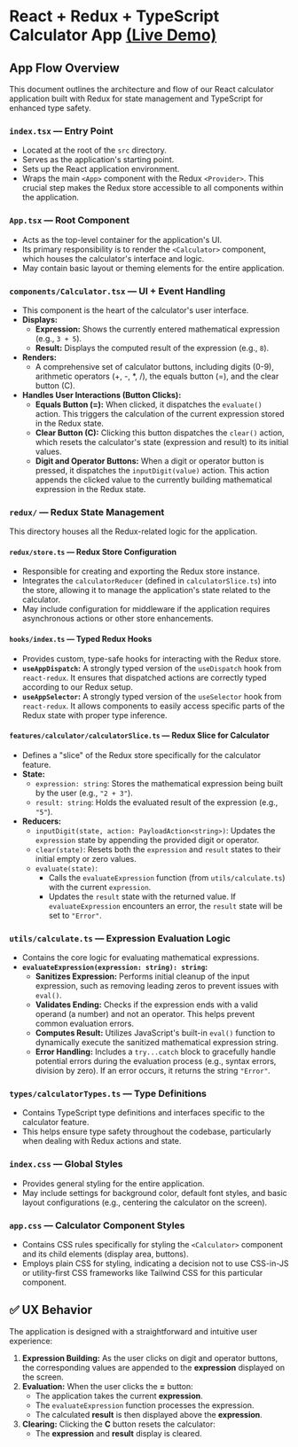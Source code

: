 # React + Redux + TypeScript Calculator App [(Live Demo)](https://calculatorbyankush.netlify.app)

## App Flow Overview

This document outlines the architecture and flow of our React calculator application built with Redux for state management and TypeScript for enhanced type safety.

### `index.tsx` — Entry Point

* Located at the root of the `src` directory.
* Serves as the application's starting point.
* Sets up the React application environment.
* Wraps the main `<App>` component with the Redux `<Provider>`. This crucial step makes the Redux store accessible to all components within the application.

### `App.tsx` — Root Component

* Acts as the top-level container for the application's UI.
* Its primary responsibility is to render the `<Calculator>` component, which houses the calculator's interface and logic.
* May contain basic layout or theming elements for the entire application.

### `components/Calculator.tsx` — UI + Event Handling

* This component is the heart of the calculator's user interface.
* **Displays:**
    * **Expression:** Shows the currently entered mathematical expression (e.g., `3 + 5`).
    * **Result:** Displays the computed result of the expression (e.g., `8`).
* **Renders:**
    * A comprehensive set of calculator buttons, including digits (0-9), arithmetic operators (+, -, \*, /), the equals button (=), and the clear button (C).
* **Handles User Interactions (Button Clicks):**
    * **Equals Button (=):** When clicked, it dispatches the `evaluate()` action. This triggers the calculation of the current expression stored in the Redux state.
    * **Clear Button (C):** Clicking this button dispatches the `clear()` action, which resets the calculator's state (expression and result) to its initial values.
    * **Digit and Operator Buttons:** When a digit or operator button is pressed, it dispatches the `inputDigit(value)` action. This action appends the clicked value to the currently building mathematical expression in the Redux state.

### `redux/` — Redux State Management

This directory houses all the Redux-related logic for the application.

#### `redux/store.ts` — Redux Store Configuration

* Responsible for creating and exporting the Redux store instance.
* Integrates the `calculatorReducer` (defined in `calculatorSlice.ts`) into the store, allowing it to manage the application's state related to the calculator.
* May include configuration for middleware if the application requires asynchronous actions or other store enhancements.

#### `hooks/index.ts` — Typed Redux Hooks

* Provides custom, type-safe hooks for interacting with the Redux store.
* **`useAppDispatch`:** A strongly typed version of the `useDispatch` hook from `react-redux`. It ensures that dispatched actions are correctly typed according to our Redux setup.
* **`useAppSelector`:** A strongly typed version of the `useSelector` hook from `react-redux`. It allows components to easily access specific parts of the Redux state with proper type inference.

#### `features/calculator/calculatorSlice.ts` — Redux Slice for Calculator

* Defines a "slice" of the Redux store specifically for the calculator feature.
* **State:**
    * `expression: string`: Stores the mathematical expression being built by the user (e.g., `"2 + 3"`).
    * `result: string`: Holds the evaluated result of the expression (e.g., `"5"`).
* **Reducers:**
    * `inputDigit(state, action: PayloadAction<string>)`: Updates the `expression` state by appending the provided digit or operator.
    * `clear(state)`: Resets both the `expression` and `result` states to their initial empty or zero values.
    * `evaluate(state)`:
        * Calls the `evaluateExpression` function (from `utils/calculate.ts`) with the current `expression`.
        * Updates the `result` state with the returned value. If `evaluateExpression` encounters an error, the `result` state will be set to `"Error"`.

### `utils/calculate.ts` — Expression Evaluation Logic

* Contains the core logic for evaluating mathematical expressions.
* **`evaluateExpression(expression: string): string`:**
    * **Sanitizes Expression:** Performs initial cleanup of the input expression, such as removing leading zeros to prevent issues with `eval()`.
    * **Validates Ending:** Checks if the expression ends with a valid operand (a number) and not an operator. This helps prevent common evaluation errors.
    * **Computes Result:** Utilizes JavaScript's built-in `eval()` function to dynamically execute the sanitized mathematical expression string.
    * **Error Handling:** Includes a `try...catch` block to gracefully handle potential errors during the evaluation process (e.g., syntax errors, division by zero). If an error occurs, it returns the string `"Error"`.

### `types/calculatorTypes.ts` — Type Definitions

* Contains TypeScript type definitions and interfaces specific to the calculator feature.
* This helps ensure type safety throughout the codebase, particularly when dealing with Redux actions and state.

### `index.css` — Global Styles

* Provides general styling for the entire application.
* May include settings for background color, default font styles, and basic layout configurations (e.g., centering the calculator on the screen).

### `app.css` — Calculator Component Styles

* Contains CSS rules specifically for styling the `<Calculator>` component and its child elements (display area, buttons).
* Employs plain CSS for styling, indicating a decision not to use CSS-in-JS or utility-first CSS frameworks like Tailwind CSS for this particular component.

## ✅ UX Behavior

The application is designed with a straightforward and intuitive user experience:

1.  **Expression Building:** As the user clicks on digit and operator buttons, the corresponding values are appended to the **expression** displayed on the screen.
2.  **Evaluation:** When the user clicks the **=** button:
    * The application takes the current **expression**.
    * The `evaluateExpression` function processes the expression.
    * The calculated **result** is then displayed above the **expression**.
3.  **Clearing:** Clicking the **C** button resets the calculator:
    * The **expression** and **result** display is cleared.
